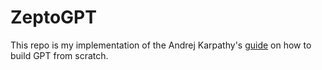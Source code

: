 # ZeptoGPT

This repo is my implementation of the Andrej Karpathy's
[guide](https://www.youtube.com/watch?v=kCc8FmEb1nY) on how to build GPT from
scratch.
